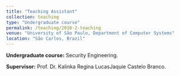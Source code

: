 ```yaml
---
title: "Teaching Assistant"
collection: teaching
type: "Undergraduate course"
permalink: /teaching/2018-2-teaching
venue: "University of São Paulo, Department of Computer Systems"
location: "São Carlos, Brazil"
---
```


**Undergraduate course:** Security Engineering.

**Supervisor:** Prof. Dr. Kalinka Regina LucasJaquie Castelo Branco.